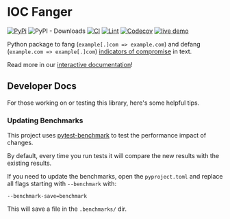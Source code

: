 # IOC Fanger

[![PyPi](https://img.shields.io/pypi/v/ioc_fanger.svg)](https://pypi.python.org/pypi/ioc_fanger)
![PyPI - Downloads](https://img.shields.io/pypi/dm/ioc-fanger)
[![CI](https://github.com/ioc-fang/ioc-fanger/workflows/CI/badge.svg)](https://github.com/ioc-fang/ioc-fanger/actions)
[![Lint](https://github.com/ioc-fang/ioc-fanger/workflows/Lint/badge.svg)](https://github.com/ioc-fang/ioc-fanger/actions)
[![Codecov](https://codecov.io/gh/ioc-fang/ioc-fanger/branch/master/graph/badge.svg)](https://codecov.io/gh/ioc-fang/ioc-fanger)
[![live demo](https://img.shields.io/badge/live%20demo-%E2%86%92-green)](http://ioc-fanger.hightower.space/)

Python package to fang (`example[.]com => example.com`) and defang (`example.com => example[.]com`) [indicators of compromise](https://digitalguardian.com/blog/what-are-indicators-compromise) in text.

Read more in our [interactive documentation](http://ioc-fanger.hightower.space/)!

## Developer Docs

For those working on or testing this library, here's some helpful tips.

### Updating Benchmarks

This project uses [pytest-benchmark](https://pypi.org/project/pytest-benchmark/) to test the performance impact of changes.

By default, every time you run tests it will compare the new results with the existing results.

If you need to update the benchmarks, open the `pyproject.toml` and replace all flags starting with `--benchmark` with:

```
--benchmark-save=benchmark
```

This will save a file in the `.benchmarks/` dir.
